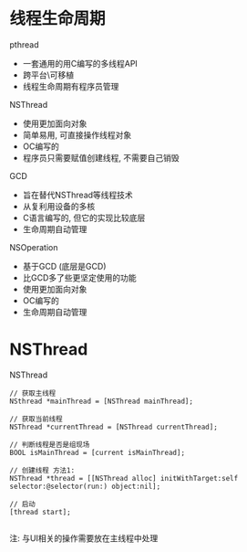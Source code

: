 # 线程生命周期
pthread 

  * 一套通用的用C编写的多线程API
  * 跨平台\可移植
  * 线程生命周期有程序员管理
  
NSThread

  * 使用更加面向对象
  * 简单易用, 可直接操作线程对象
  * OC编写的
  * 程序员只需要赋值创建线程, 不需要自己销毁
  
GCD

  * 旨在替代NSThread等线程技术
  * 从复利用设备的多核
  * C语言编写的, 但它的实现比较底层
  * 生命周期自动管理
  
NSOperation

  * 基于GCD (底层是GCD)
  * 比GCD多了些更坚定使用的功能
  * 使用更加面向对象
  * OC编写的
  * 生命周期自动管理

# NSThread
NSThread 

```
// 获取主线程
NSthread *mainThread = [NSThread mainThread];

// 获取当前线程
NSThread *currentThread = [NSThread currentThread];

// 判断线程是否是组现场
BOOL isMainThread = [current isMainThread];
```

```
// 创建线程 方法1:
NSThread *thread = [[NSThread alloc] initWithTarget:self selector:@selector(run:) object:nil];

// 启动
[thread start];
  
```

注: 与UI相关的操作需要放在主线程中处理





